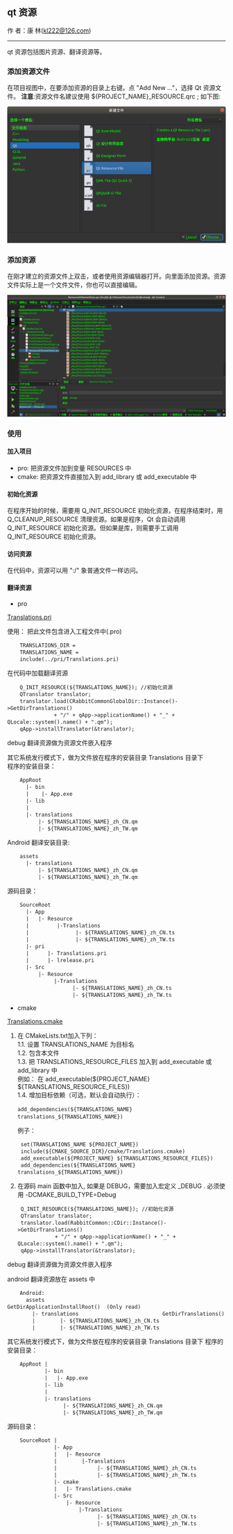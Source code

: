 ## qt 资源

作 者：康 林(kl222@126.com)

--------------------------------------

qt 资源包括图片资源、翻译资源等。

### 添加资源文件

在项目视图中，在要添加资源的目录上右键。点 "Add New ..."，选择 Qt 资源文件。
**注意**:资源文件名建议使用 ${PROJECT_NAME}_RESOURCE.qrc ; 如下图:


![](image/NewResourceFile.png)


### 添加资源

在刚才建立的资源文件上双击，或者使用资源编辑器打开。向里面添加资源。资源文件实际上是一个文件文件，你也可以直接编辑。

![](image/EditResource.png)

### 使用
#### 加入项目

- pro: 把资源文件加到变量 RESOURCES 中
- cmake: 把资源文件直接加入到 add_library 或 add_executable 中

#### 初始化资源

在程序开始的时候，需要用 Q_INIT_RESOURCE 初始化资源，在程序结束时，用 Q_CLEANUP_RESOURCE 清理资源。如果是程序，Qt 会自动调用 Q_INIT_RESOURCE 初始化资源。但如果是库，则需要手工调用 Q_INIT_RESOURCE 初始化资源。

#### 访问资源

在代码中，资源可以用 ":/" 象普通文件一样访问。

#### 翻译资源

- pro

[Translations.pri](https://github.com/KangLin/RabbitCommon/blob/master/pri/Translations.pri)


使用：
把此文件包含进入工程文件中(.pro)

        TRANSLATIONS_DIR =
        TRANSLATIONS_NAME = 
        include(../pri/Translations.pri) 

在代码中加载翻译资源

        Q_INIT_RESOURCE(${TRANSLATIONS_NAME}); //初始化资源
        QTranslator translator;
        translator.load(CRabbitCommonGlobalDir::Instance()->GetDirTranslations()
                   + "/" + qApp->applicationName() + "_" + QLocale::system().name() + ".qm");
        qApp->installTranslator(&translator);

debug 翻译资源做为资源文件嵌入程序

其它系统发行模式下，做为文件放在程序的安装目录 Translations 目录下  
程序的安装目录：


        AppRoot 
          |- bin
          |    |- App.exe
          |- lib
          |      
          |- translations
              |- ${TRANSLATIONS_NAME}_zh_CN.qm
              |- ${TRANSLATIONS_NAME}_zh_TW.qm


Android 翻译安装目录:


        assets
          |- translations
              |- ${TRANSLATIONS_NAME}_zh_CN.qm
              |- ${TRANSLATIONS_NAME}_zh_TW.qm


源码目录：


        SourceRoot 
          |- App
          |   |- Resource
          |         |-Translations
          |               |- ${TRANSLATIONS_NAME}_zh_CN.ts
          |               |- ${TRANSLATIONS_NAME}_zh_TW.ts
          |- pri
          |      |- Translations.pri
          |      |- lrelease.pri
          |- Src
              |- Resource
                   |-Translations
                         |- ${TRANSLATIONS_NAME}_zh_CN.ts
                         |- ${TRANSLATIONS_NAME}_zh_TW.ts

- cmake

[Translations.cmake](https://github.com/KangLin/RabbitCommon/blob/master/cmake/Translations.cmake)

1. 在 CMakeLists.txt加入下列：  
1.1. 设置 TRANSLATIONS_NAME 为目标名  
1.2. 包含本文件  
1.3. 把 TRANSLATIONS_RESOURCE_FILES 加入到 add_executable 或 add_library 中  
    例如： 在 add_executable(${PROJECT_NAME} ${TRANSLATIONS_RESOURCE_FILES})  
1.4. 增加目标依赖（可选，默认会自动执行）： 

      `add_dependencies(${TRANSLATIONS_NAME} translations_${TRANSLATIONS_NAME})`

      例子：

        set(TRANSLATIONS_NAME ${PROJECT_NAME})
        include(${CMAKE_SOURCE_DIR}/cmake/Translations.cmake)
        add_executable(${PROJECT_NAME} ${TRANSLATIONS_RESOURCE_FILES})
        add_dependencies(${TRANSLATIONS_NAME} translations_${TRANSLATIONS_NAME})


2. 在源码 main 函数中加入, 如果是 DEBUG，需要加入宏定义 _DEBUG . 必须使用 -DCMAKE_BUILD_TYPE=Debug

        Q_INIT_RESOURCE(${TRANSLATIONS_NAME}); //初始化资源
        QTranslator translator;
        translator.load(RabbitCommon::CDir::Instance()->GetDirTranslations()
                   + "/" + qApp->applicationName() + "_" + QLocale::system().name() + ".qm");
        qApp->installTranslator(&translator);


debug 翻译资源做为资源文件嵌入程序

android 翻译资源放在 assets 中


        Android:
          assets                                      GetDirApplicationInstallRoot()  (Only read)
            |- translations                           GetDirTranslations()
            |        |- ${TRANSLATIONS_NAME}_zh_CN.ts
            |        |- ${TRANSLATIONS_NAME}_zh_TW.ts
 
其它系统发行模式下，做为文件放在程序的安装目录 Translations 目录下
程序的安装目录：

        AppRoot |
                |- bin
                |   |- App.exe
                |- lib
                |
                |- translations
                      |- ${TRANSLATIONS_NAME}_zh_CN.qm
                      |- ${TRANSLATIONS_NAME}_zh_TW.qm

 源码目录：

        SourceRoot |
                   |- App
                   |   |- Resource
                   |        |-Translations
                   |             |- ${TRANSLATIONS_NAME}_zh_CN.ts
                   |             |- ${TRANSLATIONS_NAME}_zh_TW.ts
                   |- cmake
                   |   |- Translations.cmake
                   |- Src
                       |- Resource
                           |-Translations
                                 |- ${TRANSLATIONS_NAME}_zh_CN.ts
                                 |- ${TRANSLATIONS_NAME}_zh_TW.ts


